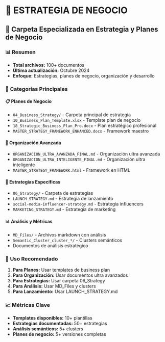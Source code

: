 # 🎯 ESTRATEGIA DE NEGOCIO
## 📁 Carpeta Especializada en Estrategia y Planes de Negocio

### 📊 **Resumen**
- **Total archivos:** 100+ documentos
- **Última actualización:** Octubre 2024
- **Enfoque:** Estrategias, planes de negocio, organización y desarrollo

### 🎯 **Categorías Principales**

#### 📋 **Planes de Negocio**
- `04_Business_Strategy/` - Carpeta principal de estrategia
- `10_Business_Plan_Template.xlsx` - Template plan de negocio
- `18_Strategic_Business_Plan_Pro.docx` - Plan estratégico profesional
- `MASTER_STRATEGY_FRAMEWORK_ENHANCED.docx` - Framework maestro

#### 🏢 **Organización Avanzada**
- `ORGANIZACION_ULTRA_AVANZADA_FINAL.md` - Organización ultra avanzada
- `ORGANIZACION_ULTRA_INTELIGENTE_FINAL.md` - Organización ultra inteligente
- `MASTER_STRATEGY_FRAMEWORK.html` - Framework en HTML

#### 🎯 **Estrategias Específicas**
- `06_Strategy/` - Carpeta de estrategias
- `LAUNCH_STRATEGY.md` - Estrategia de lanzamiento
- `social-media-influencer-strategy.md` - Estrategia influencers
- `MARKETING_STRATEGY.md` - Estrategia de marketing

#### 📊 **Análisis y Métricas**
- `MD_Files/` - Archivos markdown con análisis
- `Semantic_Cluster_cluster_*/` - Clusters semánticos
- Documentos de análisis estratégico

### 🎯 **Uso Recomendado**
1. **Para Planes:** Usar templates de business plan
2. **Para Organización:** Usar documentos ultra avanzados
3. **Para Estrategias:** Usar carpeta 06_Strategy
4. **Para Análisis:** Usar MD_Files y clusters
5. **Para Lanzamiento:** Usar LAUNCH_STRATEGY.md

### 📈 **Métricas Clave**
- **Templates disponibles:** 10+ plantillas
- **Estrategias documentadas:** 50+ estrategias
- **Análisis semánticos:** 5+ clusters
- **Planes de negocio:** 5+ versiones completas














